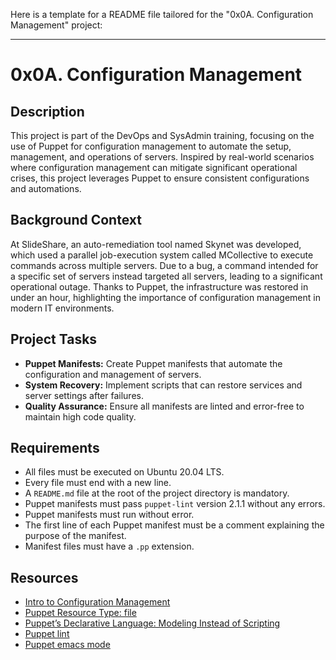 Here is a template for a README file tailored for the "0x0A. Configuration Management" project:

---

# 0x0A. Configuration Management

## Description
This project is part of the DevOps and SysAdmin training, focusing on the use of Puppet for configuration management to automate the setup, management, and operations of servers. Inspired by real-world scenarios where configuration management can mitigate significant operational crises, this project leverages Puppet to ensure consistent configurations and automations.

## Background Context
At SlideShare, an auto-remediation tool named Skynet was developed, which used a parallel job-execution system called MCollective to execute commands across multiple servers. Due to a bug, a command intended for a specific set of servers instead targeted all servers, leading to a significant operational outage. Thanks to Puppet, the infrastructure was restored in under an hour, highlighting the importance of configuration management in modern IT environments.

## Project Tasks
- **Puppet Manifests:** Create Puppet manifests that automate the configuration and management of servers.
- **System Recovery:** Implement scripts that can restore services and server settings after failures.
- **Quality Assurance:** Ensure all manifests are linted and error-free to maintain high code quality.

## Requirements
- All files must be executed on Ubuntu 20.04 LTS.
- Every file must end with a new line.
- A `README.md` file at the root of the project directory is mandatory.
- Puppet manifests must pass `puppet-lint` version 2.1.1 without any errors.
- Puppet manifests must run without error.
- The first line of each Puppet manifest must be a comment explaining the purpose of the manifest.
- Manifest files must have a `.pp` extension.

## Resources
- [Intro to Configuration Management](https://linktoresource.com)
- [Puppet Resource Type: file](https://linktoresource.com)
- [Puppet’s Declarative Language: Modeling Instead of Scripting](https://linktoresource.com)
- [Puppet lint](https://linktoresource.com)
- [Puppet emacs mode](https://linktoresource.com)

